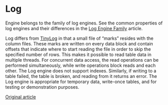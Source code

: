 # Log[ ](https://clickhouse.tech/docs/en/engines/table-engines/log-family/log/#log)

Engine belongs to the family of log engines. See the common properties of log engines and their differences in the [Log Engine Family](https://clickhouse.tech/docs/en/engines/table-engines/log-family/) article.

Log differs from [TinyLog](https://clickhouse.tech/docs/en/engines/table-engines/log-family/tinylog/) in that a small file of “marks” resides with the column files. These marks are written on every data block and contain offsets that indicate where to start reading the file in order to skip the specified number of rows. This makes it possible to read table data in multiple threads.
For concurrent data access, the read operations can be performed simultaneously, while write operations block reads and each other.
The Log engine does not support indexes. Similarly, if writing to a table failed, the table is broken, and reading from it returns an error. The Log engine is appropriate for temporary data, write-once tables, and for testing or demonstration purposes.

[Original article](https://clickhouse.tech/docs/en/operations/table_engines/log/)